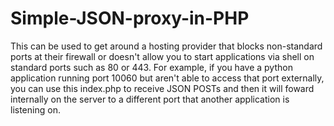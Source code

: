 # Simple-JSON-proxy-in-PHP

This can be used to get around a hosting provider that blocks non-standard ports at their firewall or doesn't allow you to start applications via shell on standard ports such as 80 or 443.
For example, if you have a python application running port 10060 but aren't able to access that port externally, you can use this index.php to receive JSON POSTs and then it will foward internally on the server to a different port that another application is listening on. 
